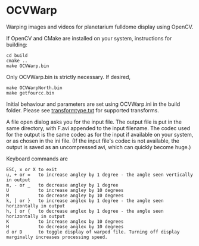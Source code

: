 # OCVWarp
Warping images and videos for planetarium fulldome display using OpenCV.

If OpenCV and CMake are installed on your system, instructions for building:

```
cd build
cmake ..
make OCVWarp.bin
```
Only OCVWarp.bin is strictly necessary. If desired, 
```
make OCVWarpNorth.bin
make getfourcc.bin
```
Initial behaviour and parameters are set using OCVWarp.ini in the build folder. Please see [transformtype.txt](https://github.com/hn-88/OCVWarp/blob/master/build/transformtype.txt) for supported transforms. 

A file open dialog asks you for the input file. The output file is put in the same directory, with F.avi appended to the input filename. The codec used for the output is the same codec as for the input if available on your system, or as chosen in the ini file. (If the input file's codec is not available, the output is saved as an uncompressed avi, which can quickly become huge.)

Keyboard commands are
```
ESC, x or X to exit
u, + or =   to increase angley by 1 degree - the angle seen vertically in output
m, - or _   to decrease angley by 1 degree 
U           to increase angley by 10 degrees
M           to decrease angley by 10 degrees
k, ] or }   to increase anglex by 1 degree - the angle seen horizontally in output
h, [ or {   to decrease anglex by 1 degree - the angle seen horizontally in output
K           to increase anglex by 10 degrees
H           to decrease anglex by 10 degrees
d or D      to toggle display of warped file. Turning off display marginally increases processing speed.
```

